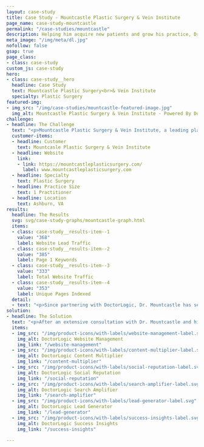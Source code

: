 ```yaml
---
layout: case-study
title: Case Study - Mountcastle Plastic Surgery & Vein Institute
page_name: case-study-mountcastle
permalink: "/case-studies/mountcastle"
description: Helping him acquire new patients and grow his practice, Dr. Mountcastle began working with DoctorLogic in June 2016.
meta_image: "/img/meta/dl.jpg"
nofollow: false
gsap: true
page_class:
- class: case-study
custom_js: case-study
hero:
- class: case-study__hero
  headline: Case Study
  text: Mountcastle Plastic Surgery<br>& Vein Institute
  specialty: Plastic Surgery
featured-img:
- img_src: "/img/case-studies/mountcastle-featured-image.jpg"
  img_alt: Mountcastle Plastic Surgery & Vein Institute - Powered By DoctorLogic
challenge:
- headline: The Challenge
  text: "<p>Mountcastle Plastic Surgery & Vein Institute, a leading plastic surgery practice in Virginia, initially worked with a vendor who was unable to grow their practice online. This partner lacked the experience to provide keywords that would have Mountcastle Plastic Surgery & Vein Institute rank at the top of Google. Frustrated, Dr. Mountcastle was determined to find a solution that could provide him with keywords and unique pages. His ultimate goal was to be the top plastic surgeon on Google, helping him acquire new patients and grow his practice. Dr. Mountcastle began working with DoctorLogic in June 2016.</p>"
  customer-items:
  - headline: Customer
    text: Mountcasle Plastic Surgery & Vein Institute
  - headline: Website
    link:
    - link: https://mountcastleplasticsurgery.com/
      label: www.mountcastleplasticsurgery.com
  - headline: Specialty
    text: Plastic Surgery
  - headline: Practice Size
    text: 1 Practitioner
  - headline: Location
    text: Ashburn, VA
results:
  headline: The Results
  svg: svg/case-study-graphs/mountcastle-graph.html
  items:
  - class: case-study__results-item--1
    value: "368"
    label: Website Lead Traffic
  - class: case-study__results-item--2
    value: "385"
    label: Page 1 Keywords
  - class: case-study__results-item--3
    value: "333"
    label: Total Website Traffic
  - class: case-study__results-item--4
    value: "353"
    label: Unique Pages Indexed
  detail:
  - text: "<p>Since partnering with DoctorLogic, Dr. Mountcastle has seen an increase in page 1 keywords by 385% (60 vs 291) with an SEO value of $23,100. In addition to keyword ranking, the Before and After Photo Gallery brings in 57.9% of all page view traffic, with 28.7% leads coming strictly from the gallery page. Overall, his total website traffic has grown by 333%, and his lead traffic increased by 368%.</p><p>Dr. Mountcastle has gained a competitive advantage in his market. With DoctorLogic, Mountcastle Plastic Surgery & Vein Institute is leveraging technology to increase efficiency and track lead conversions that turn visitors into patients.</p>"
solution:
- headline: The Solution
  text: "<p>After an extensive consultation with Dr. Mountcastle and his team, DoctorLogic concluded that the issue was a lack of unique content and keywords.</p><p>With DoctorLogic’s proven technology and expert content and design team, Dr. Mountcastle received a new website specially designed to showcase the great work and reviews of Mountcastle Plastic Surgery & Vein Institute. Our team of content experts crafted relevant pages and keywords to grow his online presence and get his website to the top of Google. In order to boost unique pages and content, Dr. Mountcastle utilized DoctorLogic’s Before and After Galleries and Reputation Management tool. The website was also created to be responsive to all devices and easy to navigate.</p>"
  items:
  - img_src: "/img/product-icons/with-labels/website-management-label.svg"
    img_alt: DoctorLogic Website Management
    img_link: "/website-management"
  - img_src: "/img/product-icons/with-labels/content-multiplier-label.svg"
    img_alt: DoctorLogic Content Multiplier
    img_link: "/content-multiplier"
  - img_src: "/img/product-icons/with-labels/social-reputation-label.svg"
    img_alt: DoctorLogic Social Reputation
    img_link: "/social-reputation"
  - img_src: "/img/product-icons/with-labels/search-amplifier-label.svg"
    img_alt: DoctorLogic Search Amplifier
    img_link: "/search-amplifier"
  - img_src: "/img/product-icons/with-labels/lead-generator-label.svg"
    img_alt: DoctorLogic Lead Generator
    img_link: "/lead-generator"
  - img_src: "/img/product-icons/with-labels/success-insights-label.svg"
    img_alt: DoctorLogic Success Insights
    img_link: "/success-insights"

---
```

